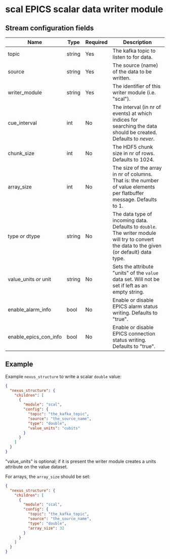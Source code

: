 # scal EPICS scalar data writer module

## Stream configuration fields

|Name|Type|Required|Description|
---|---|---|---|
topic|string|Yes|The kafka topic to listen to for data.|
source|string|Yes|The source (name) of the data to be written.|
writer_module|string|Yes|The identifier of this writer module (i.e. "scal").|
cue_interval|int|No|The interval (in nr of events) at which indices for searching the data should be created. Defaults to _never_.|
chunk_size|int|No|The HDF5 chunk size in nr of rows. Defaults to 1024.|
array_size|int|No|The size of the array in nr of columns. That is: the number of value elements per flatbuffer message. Defaults to 1. |
type _or_ dtype|string|No|The data type of incoming data. Defaults to `double`. The writer module will try to convert the data to the given (or default) data type.|
value_units _or_ unit|string|No|Sets the attribute "units" of the `value` data set. Will not be set if left as an empty string.|
enable_alarm_info|bool|No|Enable or disable EPICS alarm status writing. Defaults to "true".|
enable_epics_con_info|bool|No|Enable or disable EPICS connection status writing. Defaults to "true".|

## Example

Example `nexus_structure` to write a scalar `double` value:

```json
{
  "nexus_structure": {
    "children": [
      {
        "module": "scal",
        "config": {
          "topic": "the_kafka_topic",
          "source": "the_source_name",
          "type": "double",
          "value_units": "cubits"
        }
      }
    ]
  }
}
```

"value_units" is optional; if it is present the writer module creates a units attribute on the value dataset.

For arrays, the `array_size` should be set:

```json
{
  "nexus_structure": {
    "children": [
      {
        "module": "scal",
        "config": {
          "topic": "the_kafka_topic",
          "source": "the_source_name",
          "type": "double",
          "array_size": 32
        }
      }
    ]
  }
}
```
